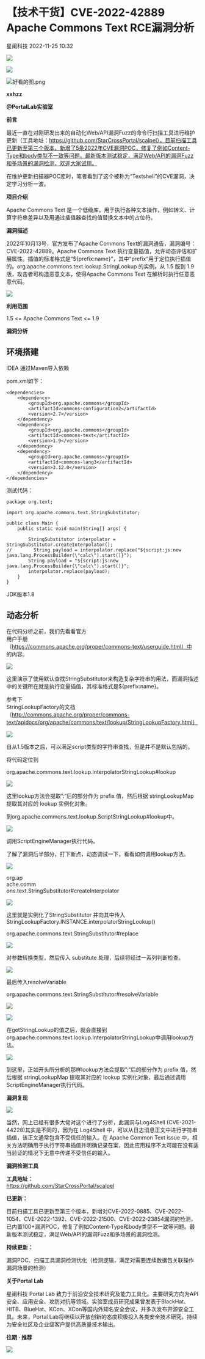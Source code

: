 #  【技术干货】CVE-2022-42889 Apache Commons Text RCE漏洞分析   
 星阑科技   2022-11-25 10:32  
  
![](https://mmbiz.qpic.cn/mmbiz_gif/Cc8QqLUKOeiaFHTFtiatmEIxZQcXOHfyr6GOBM88IeMm28ybjSAHEJKicuQxPxN5L5NFZ5mza2NOnuokf9ant2fUQ/640?wx_fmt=gif "")  
  
![](https://mmbiz.qpic.cn/mmbiz_png/wfFYMXc5G1NSkNgX8voWSJmuSUlcQtsLKWSxBUmsxRCOqbNibhhXFuhtfXiak5ibYGMcEGD9yzzIy4qVq1Q5a63IQ/640?wx_fmt=png&wxfrom=5&wx_lazy=1&wx_co=1 "")  
  
![](https://mmbiz.qpic.cn/mmbiz_png/wfFYMXc5G1NSkNgX8voWSJmuSUlcQtsLgZE9TXJrsxHuabVS0UbocSyplzJJ0pxtQQZpAzIBdZwlByjZ3qUUAQ/640?wx_fmt=png&wxfrom=5&wx_lazy=1&wx_co=1 "好看的图.png")  
  
**xxhzz**  
  
**@PortalLab实验室**  
  
**前言**  
  
最近一直在对刚研发出来的自动化Web/API漏洞Fuzz的命令行扫描工具进行维护更新（工具地址：https://github.com/StarCrossPortal/scalpel），目前扫描工具已更新至第三个版本，新增了5条2022年CVE漏洞POC，修复了例如Content-Type和body类型不一致等问题。最新版本测试稳定，满足Web/API的漏洞Fuzz和多场景的漏洞检测，欢迎大家试用。  
  
在维护更新扫描器POC库时，笔者看到了这个被称为“Textshell”的CVE漏洞，决定学习分析一波。  
  
**项目介绍**  
  
Apache Commons Text 是一个低级库，用于执行各种文本操作，例如转义、计算字符串差异以及用通过插值器查找的值替换文本中的占位符。  
  
**漏洞描述**  
  
2022年10月13号，官方发布了Apache Commons Text的漏洞通告，漏洞编号：CVE-2022-42889。Apache Commons Text 执行变量插值，允许动态评估和扩展属性。插值的标准格式是“${prefix:name}”，其中“prefix”用于定位执行插值的。org.apache.commons.text.lookup.StringLookup 的实例。从 1.5 版到 1.9 版，攻击者可构造恶意文本，使得Apache Commons Text 在解析时执行任意恶意代码。  
  
![](https://mmbiz.qpic.cn/mmbiz_png/wfFYMXc5G1OC1ZuVicOuFH4Fey7Gqeoz5FjJQHPTfytiaIcoXHcvFk5aybiadPtKydpQYUG1lRmL0iaFiaH9ia1S9b6Q/640?wx_fmt=png "")  
  
**利用范围**  
  
1.5 <= Apache Commons Text <= 1.9  
  
**漏洞分析**  
## 环境搭建  
  
IDEA 通过Maven导入依赖  
  
pom.xml如下：  
```
<dependencies>
    <dependency>
        <groupId>org.apache.commons</groupId>
        <artifactId>commons-configuration2</artifactId>
        <version>2.7</version>
    </dependency>
    <dependency>
        <groupId>org.apache.commons</groupId>
        <artifactId>commons-text</artifactId>
        <version>1.9</version>
    </dependency>
    <dependency>
        <groupId>org.apache.commons</groupId>
        <artifactId>commons-lang3</artifactId>
        <version>3.12.0</version>
    </dependency>
</dependencies>
```  
  
测试代码：  
```
package org.text;

import org.apache.commons.text.StringSubstitutor;

public class Main {
    public static void main(String[] args) {

        StringSubstitutor interpolator = StringSubstitutor.createInterpolator();
//        String payload = interpolator.replace("${script:js:new java.lang.ProcessBuilder(\"calc\").start()}");
        String payload = "${script:js:new java.lang.ProcessBuilder(\"calc\").start()}";
        interpolator.replace(payload);
    }
}
```  
  
JDK版本1.8  
## 动态分析  
  
在代码分析之前，我们先看看官方  
用户手册  
（https://commons.apache.org/proper/commons-text/userguide.html）中  
的内容。  
  
![](https://mmbiz.qpic.cn/mmbiz_png/wfFYMXc5G1OC1ZuVicOuFH4Fey7Gqeoz5n56yB9iajaYWCMhehfUwNyR3MJYYrLLeZav8JbZf08EGQjNRic3utn0w/640?wx_fmt=png "")  
  
这里演示了使用默认查找StringSubstitutor来构造复杂字符串的用法，而漏洞描述中的关键所在就是执行变量插值，其标准格式是${prefix:name}。  
  
参考下   
StringLookupFactory的文档  
（http://commons.apache.org/proper/commons-text/apidocs/org/apache/commons/text/lookup/StringLookupFactory.html）  
  
![](https://mmbiz.qpic.cn/mmbiz_png/wfFYMXc5G1OC1ZuVicOuFH4Fey7Gqeoz5m91viavDsQl3jwTrCnN1LxUu82jibYF9LX9ffjd7QXR9rsUd4rFVP6Pg/640?wx_fmt=png "")  
  
  
自从1.5版本之后，可以满足script类型的字符串查找，但是并不是默认包括的。  
  
将代码定位到  
  
org.apache.commons.text.lookup.InterpolatorStringLookup#lookup  
  
![](https://mmbiz.qpic.cn/mmbiz_png/wfFYMXc5G1OC1ZuVicOuFH4Fey7Gqeoz5mwA617yhGbOZSfe2GPK4icosia9pjfAwCiaEQG4PjCRyficqqG00ZH1ToQ/640?wx_fmt=png "")  
  
这里lookup方法会提取”:“后的部分作为 prefix 值，然后根据 stringLookupMap 提取其对应的 lookup 实例化对象。  
  
到org.apache.commons.text.lookup.ScriptStringLookup#lookup中。  
  
![](https://mmbiz.qpic.cn/mmbiz_png/wfFYMXc5G1OC1ZuVicOuFH4Fey7Gqeoz5ic2XNozWt5we0NkhxhpmibibZFLtJDyddSogGpOA9N8On3aRbibK3ByibBw/640?wx_fmt=png "")  
  
调用ScriptEngineManager执行代码。  
  
了解了漏洞后半部分，打下断点，动态调试一下，看看如何调用lookup方法。  
  
![](https://mmbiz.qpic.cn/mmbiz_png/wfFYMXc5G1OC1ZuVicOuFH4Fey7Gqeoz5ErF0GicpL1h7NyyPmYL5UYLE82yGr6Vrn9icDBAEGmIrN3vNDlkWIB8Q/640?wx_fmt=png "")  
  
org.ap  
ache.comm  
ons.text.StringSubstitutor#createInterpolator  
  
![](https://mmbiz.qpic.cn/mmbiz_png/wfFYMXc5G1OC1ZuVicOuFH4Fey7Gqeoz5b7bcvc2aSo2QOB8ia1CzWfMzWUeDISvLP4TiajkEmMmUEo2TWZkuG12Q/640?wx_fmt=png "")  
  
这里就是实例化了StringSubstitutor 并向其中传入 StringLookupFactory.INSTANCE.interpolatorStringLookup()  
  
org.apache.commons.text.StringSubstitutor#replace  
  
![](https://mmbiz.qpic.cn/mmbiz_png/wfFYMXc5G1OC1ZuVicOuFH4Fey7Gqeoz5TPib5Av6CRsibm6RfibERLnDLEKjFjRKLibdF9z8ibWKO4hjXMkkhvkJ4mw/640?wx_fmt=png "")  
  
对参数转换类型，然后传入 substitute 处理，后续将经过一系列判断检查。  
  
![](https://mmbiz.qpic.cn/mmbiz_png/wfFYMXc5G1OC1ZuVicOuFH4Fey7Gqeoz5swb635UodK3EdBLzdoPwl4VpB4ltata0gicUaVPTcKiaZJFCvvDwqdOA/640?wx_fmt=png "")  
  
最后传入resolveVariable  
  
org.apache.commons.text.StringSubstitutor#resolveVariable  
  
![](https://mmbiz.qpic.cn/mmbiz_png/wfFYMXc5G1OC1ZuVicOuFH4Fey7Gqeoz55dfeNoCHc7WmLhvl9icrb3xCdnS9PECKROicJLibov2wtFWJsPGvggpZQ/640?wx_fmt=png "")  
  
![](https://mmbiz.qpic.cn/mmbiz_png/wfFYMXc5G1OC1ZuVicOuFH4Fey7Gqeoz5QSicEibxefVnoibA6c9uTrcpJ8HhtwADub8OuoJNXDIBCsibv531icqP0mg/640?wx_fmt=png "")  
  
在getStringLookup的值之后，就会直接到org.apache.commons.text.lookup.InterpolatorStringLookup中调用lookup方法。  
  
![](https://mmbiz.qpic.cn/mmbiz_png/wfFYMXc5G1OC1ZuVicOuFH4Fey7Gqeoz5xYlBvGAGwuPBeuksTy7iaibR0udmrvRc1rFPDaQPsoO87GhUicWb06M8Q/640?wx_fmt=png "")  
  
到这里，正如开头所分析的那样lookup方法会提取”:“后的部分作为 prefix 值，然后根据 stringLookupMap 提取其对应的 lookup 实例化对象，最后通过调用ScriptEngineManager执行代码。  
  
**漏洞复现**  
  
![](https://mmbiz.qpic.cn/mmbiz_png/wfFYMXc5G1OC1ZuVicOuFH4Fey7Gqeoz5aMGyIACsIeOc03EmsJZFfQwALV8PmyI48vShiallYn7kAaDDYI5CiaOg/640?wx_fmt=png "")  
  
当然，网上已经有很多大佬对这个进行了分析，此漏洞与Log4Shell (CVE-2021-44228)其实是不同的，因为在 Log4Shell 中，可以从日志消息正文中进行字符串插值，该正文通常包含不受信任的输入。在 Apache Common Text issue 中，相关方法明确用于执行字符串插值并明确记录在案，因此应用程序不太可能在没有适当验证的情况下无意中传递不受信任的输入。  
  
**漏洞检测工具**  
  
**工具地址：**  
https://github.com/StarCrossPortal/scalpel  
  
**已更新：**  
  
目前扫描工具已更新至第三个版本，新增对CVE-2022-0885、CVE-2022-1054、CVE-2022-1392、CVE-2022-21500、CVE-2022-23854漏洞的检测，已内置100+漏洞POC，修复了例如Content-Type和body类型不一致等问题。最新版本测试稳定，满足Web/API的漏洞Fuzz和多场景的漏洞检测。  
  
**持续更新：**  
  
漏洞POC、扫描工具漏洞检测优化（检测逻辑，满足对需要连续数据包关联操作漏洞场景的检测）  
  
  
**关于Portal Lab**  
  
星阑科技 Portal Lab 致力于前沿安全技术研究及能力工具化。主要研究方向为API 安全、应用安全、攻防对抗等领域。实验室成员研究成果曾发表于BlackHat、HITB、BlueHat、KCon、XCon等国内外知名安全会议，并多次发布开源安全工具。未来，Portal Lab将继续以开放创新的态度积极投入各类安全技术研究，持续为安全社区及企业级客户提供高质量技术输出。  
  
  
**往期 · 推荐**  
  
  
  
[](http://mp.weixin.qq.com/s?__biz=Mzg5NjEyMjA5OQ==&mid=2247492888&idx=1&sn=219ad26c37836f5cdefc5f41dea620c0&chksm=c0074884f770c192f60f651f3e0c6a0f293b38a59d9499a89cd1b9c2e2d8cbc4dd4620783ed1&scene=21#wechat_redirect)  
  
[](http://mp.weixin.qq.com/s?__biz=Mzg5NjEyMjA5OQ==&mid=2247492771&idx=1&sn=5bc86cbf62a83db69b1b1919ad86273b&chksm=c007493ff770c0290f199daef6b03bd09f9f85e35c5179c3ca8fe062623ecc27522b45850f0a&scene=21#wechat_redirect)  
  
[](http://mp.weixin.qq.com/s?__biz=Mzg5NjEyMjA5OQ==&mid=2247492691&idx=1&sn=7f4fdf863953280d024c2ae7144badff&chksm=c00749cff770c0d98d9848f5415e2c7b395add84d39e4ab51172549c024d36cfc80af23ad43e&scene=21#wechat_redirect)  
  
[](http://mp.weixin.qq.com/s?__biz=Mzg5NjEyMjA5OQ==&mid=2247492617&idx=1&sn=103b4a185c02f1435ddcc1778bd038e6&chksm=c0074995f770c08374efe7cda4e53a8991a867e2b1b73fe05f0f4a32335756a56c77483ee75f&scene=21#wechat_redirect)  
  
![](https://mmbiz.qpic.cn/mmbiz_gif/Cc8QqLUKOehwcHoxicoOah5mxDjLHMZ9RHUxNeibERphRXOj3AEupxt7JyOt3LF1RmmWQibYmicTv2DxM93iaEJhLxw/640?wx_fmt=gif&wxfrom=5&wx_lazy=1 "")  
  
